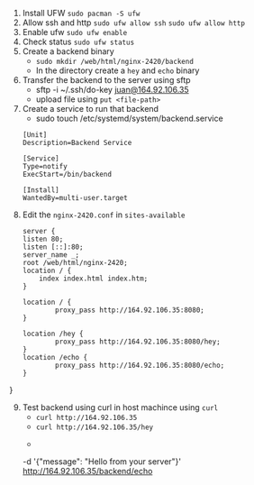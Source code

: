 1. Install UFW `sudo pacman -S ufw`
2. Allow ssh and http `sudo ufw allow ssh` `sudo ufw allow http`
3. Enable ufw `sudo ufw enable`
4. Check status `sudo ufw status`
5. Create a backend binary
    - `sudo mkdir /web/html/nginx-2420/backend`
    - In the directory create a `hey` and `echo` binary
6. Transfer the backend to the server using sftp
    - sftp -i ~/.ssh/do-key juan@164.92.106.35
    - upload file using `put <file-path>`
7. Create a service to run that backend
    - sudo touch /etc/systemd/system/backend.service
    ```
    [Unit]
    Description=Backend Service

    [Service]
    Type=notify
    ExecStart=/bin/backend

    [Install]
    WantedBy=multi-user.target

8. Edit the `nginx-2420.conf` in `sites-available`
    ```
    server {
    listen 80;
    listen [::]:80;
    server_name _;
    root /web/html/nginx-2420;
    location / {
        index index.html index.htm;
    }

    location / {
            proxy_pass http://164.92.106.35:8080;
    }

    location /hey {
            proxy_pass http://164.92.106.35:8080/hey;
    }
    location /echo {
            proxy_pass http://164.92.106.35:8080/echo;
    }
}

9. Test backend using curl in host machince using `curl`
    - `curl http://164.92.106.35`
    - `curl http://164.92.106.35/hey`
    - ```curl -X POST -H "Content-Type: application/json" \
    -d '{"message": "Hello from your server"}' \
    http://164.92.106.35/backend/echo